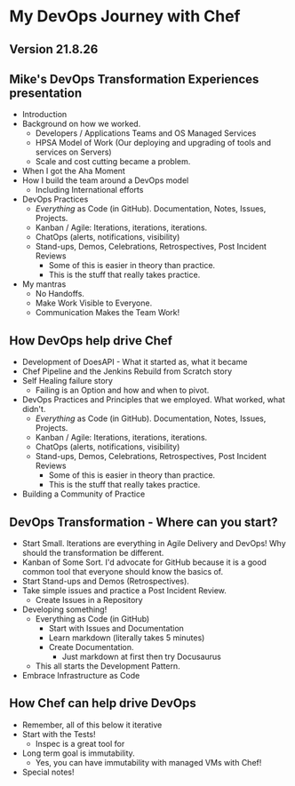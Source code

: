 # My DevOps Journey with Chef

## Version 21.8.26

## Mike's DevOps Transformation Experiences presentation

- Introduction
- Background on how we worked.
  - Developers / Applications Teams and OS Managed Services
  - HPSA Model of Work (Our deploying and upgrading of tools and services on Servers)
  - Scale and cost cutting became a problem.
- When I got the Aha Moment
- How I build the team around a DevOps model
  - Including International efforts
- DevOps Practices
  - *Everything* as Code (in GitHub). Documentation, Notes, Issues, Projects.
  - Kanban / Agile: Iterations, iterations, iterations.
  - ChatOps (alerts, notifications, visibility)
  - Stand-ups, Demos, Celebrations, Retrospectives, Post Incident Reviews
    - Some of this is easier in theory than practice.
    - This is the stuff that really takes practice.
- My mantras
  - No Handoffs.
  - Make Work Visible to Everyone.
  - Communication Makes the Team Work!

## How DevOps help drive Chef

- Development of DoesAPI - What it started as, what it became
- Chef Pipeline and the Jenkins Rebuild from Scratch story
- Self Healing failure story
  - Failing is an Option and how and when to pivot.
- DevOps Practices and Principles that we employed. What worked, what didn't.
  - *Everything* as Code (in GitHub). Documentation, Notes, Issues, Projects.
  - Kanban / Agile: Iterations, iterations, iterations.
  - ChatOps (alerts, notifications, visibility)
  - Stand-ups, Demos, Celebrations, Retrospectives, Post Incident Reviews
    - Some of this is easier in theory than practice.
    - This is the stuff that really takes practice.
- Building a Community of Practice

## DevOps Transformation - Where can you start?

- Start Small. Iterations are everything in Agile Delivery and DevOps! Why should the transformation be different.
- Kanban of Some Sort. I'd advocate for GitHub because it is a good common tool that everyone should know the basics of.
- Start Stand-ups and Demos (Retrospectives).
- Take simple issues and practice a Post Incident Review.
  - Create Issues in a Repository
- Developing something!
  - Everything as Code (in GitHub)
    - Start with Issues and Documentation
    - Learn markdown (literally takes 5 minutes)
    - Create Documentation.
      - Just markdown at first then try Docusaurus
  - This all starts the Development Pattern.
- Embrace Infrastructure as Code

## How Chef can help drive DevOps

- Remember, all of this below it iterative
- Start with the Tests!
  - Inspec is a great tool for 
- Long term goal is immutability.
  - Yes, you can have immutability with managed VMs with Chef!
- Special notes!
